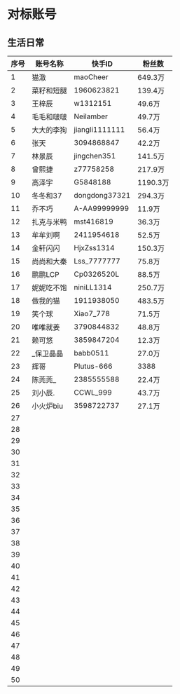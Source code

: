 # 对标账号


## 生活日常

| 序号 | 账号名称 | 快手ID  |粉丝数 |
| ---- | ---- | ---- | --- |
| 1 | 猫澈   | maoCheer | 649.3万 |
| 2| 菜籽和短腿| 1960623821 | 139.4万 |
| 3 | 王梓辰| w1312151 | 49.6万|
| 4 | 毛毛和啵啵 | Neilamber | 49.7万|
| 5 | 大大的李狗| jiangli1111111 | 56.4万|
| 6 | 张天| 3094868847 | 42.2万|
| 7 |林景辰 | jingchen351 | 141.5万 |
| 8 | 曾熙捷 | z77758258 | 217.9万|
| 9 | 高泽宇 | G5848188 | 1190.3万|
| 10 | 冬冬和37| dongdong37321 | 294.3万 |
| 11 | 乔不巧 | A-AA99999999| 11.9万|
| 12 | 扎克与米鸭| mst416819| 36.3万|
| 13 | 牟牟刘啊| 2411954618| 52.5万 |
| 14 | 金轩闪闪| HjxZss1314| 150.3万 |
| 15 | 尚尚和大秦| Lss_7777777 | 75.8万|
| 16 | 鹏鹏LCP| Cp0326520L | 88.5万|
| 17 | 妮妮吃不饱| niniLL1314| 250.7万 |
| 18 | 做我的猫 | 1911938050| 483.5万|
| 19 | 笑个球| Xiao7_778 | 71.5万|
| 20 | 唯唯就姜| 3790844832| 48.8万|
| 21 | 赖可悠| 3859847204| 12.3万|
| 22 | _保卫晶晶| babb0511 | 27.0万|
| 23 | 辉哥| Plutus-666| 3388 |
| 24 | 陈莞莞_| 2385555588| 22.4万|
| 25 | 刘小辰.| CCWL_999| 43.7万|
| 26 | 小火炉biu| 3598722737| 27.1万|
| 27 | | | |
| 28 | | | |
| 29 | | | |
| 30 | | | |
| 31 | | | |
| 32 | | | |
| 33 | | | |
| 34 | | | |
| 35 | | | |
| 36 | | | |
| 37 | | | |
| 38 | | | |
| 39 | | | |
| 40 | | | |
| 41 | | | |
| 42 | | | |
| 43 | | | |
| 44 | | | |
| 45 | | | |
| 46 | | | |
| 47 | | | |
| 48 | | | |
| 49 | | | |
| 50 | | | |

